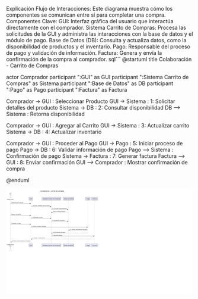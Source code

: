 Explicación
Flujo de Interacciones: Este diagrama muestra cómo los componentes se comunican entre sí para completar una compra.
Componentes Clave:
GUI: Interfaz gráfica del usuario que interactúa directamente con el comprador.
Sistema Carrito de Compras: Procesa las solicitudes de la GUI y administra las interacciones con la base de datos y el módulo de pago.
Base de Datos (DB): Consulta y actualiza datos, como la disponibilidad de productos y el inventario.
Pago: Responsable del proceso de pago y validación de información.
Factura: Genera y envía la confirmación de la compra al comprador.
sql´´´
@startuml
title Colaboración - Carrito de Compras

actor Comprador
participant ":GUI" as GUI
participant ":Sistema Carrito de Compras" as Sistema
participant ":Base de Datos" as DB
participant ":Pago" as Pago
participant ":Factura" as Factura

Comprador -> GUI : Seleccionar Producto
GUI -> Sistema : 1: Solicitar detalles del producto
Sistema -> DB : 2: Consultar disponibilidad
DB --> Sistema : Retorna disponibilidad

Comprador -> GUI : Agregar al Carrito
GUI -> Sistema : 3: Actualizar carrito
Sistema -> DB : 4: Actualizar inventario

Comprador -> GUI : Proceder al Pago
GUI -> Pago : 5: Iniciar proceso de pago
Pago -> DB : 6: Validar información de pago
Pago --> Sistema : Confirmación de pago
Sistema -> Factura : 7: Generar factura
Factura --> GUI : 8: Enviar confirmación
GUI --> Comprador : Mostrar confirmación de compra

@enduml


![diagrama](/diagrama_comportamental/diagrama_de_colaboracion/diagrama.png)